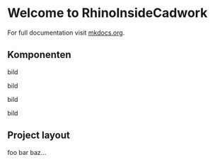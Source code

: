 # Welcome to RhinoInsideCadwork

For full documentation visit [mkdocs.org](https://www.mkdocs.org).

## Komponenten

bild

bild

bild

bild


## Project layout

foo bar baz...

